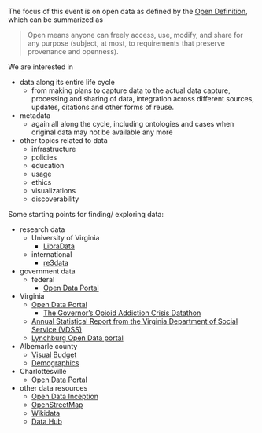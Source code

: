 The focus of this event is on open data as defined by the [Open Definition](http://opendefinition.org/), which can be summarized as 
> Open means anyone can freely access, use, modify, and share for any purpose (subject, at most, to requirements that preserve provenance and openness).

We are interested in 
- data along its entire life cycle
  - from making plans to capture data to the actual data capture, processing and sharing of data, integration across different sources, updates, citations and other forms of reuse.
- metadata
  - again all along the cycle, including ontologies and cases when original data may not be available any more
- other topics related to data
  - infrastructure
  - policies
  - education
  - usage
  - ethics
  - visualizations
  - discoverability
  
Some starting points for finding/ exploring data:
- research data
  - University of Virginia
    - [LibraData](https://www.library.virginia.edu/libra/datasets/)
  - international
    - [re3data](https://www.re3data.org/)
- government data
  - federal
    - [Open Data Portal](http://data.gov)
 - Virginia
    - [Open Data Portal](http://data.virginia.gov)
      - [The Governor’s Opioid Addiction Crisis Datathon](http://data.virginia.gov/datathon-2017)
    - [Annual Statistical Report from the Virginia Department of Social Service (VDSS)](http://dss.virginia.gov/geninfo/annual_report/index.html)
     - [Lynchburg Open Data portal](http://data-cityoflynchburg.opendata.arcgis.com/)
  - Albemarle county
    - [Visual Budget](http://albemarle.smartcville.com/)
    - [Demographics](https://www.opendatanetwork.com/entity/0500000US51003/Albemarle_County_VA/demographics.population.count?year=2014)
  - Charlottesville
    - [Open Data Portal](http://opendata.charlottesville.org/)    
- other data resources
  - [Open Data Inception](https://opendatainception.io/)
  - [OpenStreetMap](https://www.openstreetmap.org/)
  - [Wikidata](https://wikidata.org)
  - [Data Hub](http://datahub.io/)
  
